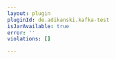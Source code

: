 ```yaml
---
layout: plugin
pluginId: de.adikanski.kafka-test
isJarAvailable: true
error: ''
violations: []

---
```


